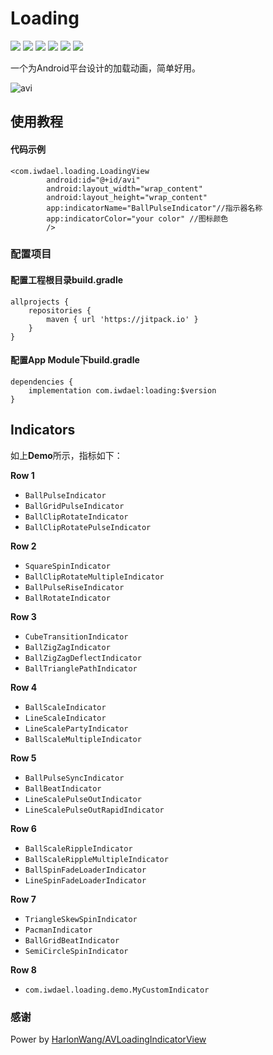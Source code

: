 # Loading
![](https://img.shields.io/badge/platform-android-orange.svg)
![](https://img.shields.io/badge/language-java-yellow.svg)
![](https://jitpack.io/v/com.iwdael/loading.svg)
![](https://img.shields.io/badge/build-passing-brightgreen.svg)
![](https://img.shields.io/badge/license-apache--2.0-green.svg)
![](https://img.shields.io/badge/api-19+-green.svg)

一个为Android平台设计的加载动画，简单好用。

![avi](screenshots/avi.gif)

## 使用教程

#### 代码示例
```
<com.iwdael.loading.LoadingView
        android:id="@+id/avi"
        android:layout_width="wrap_content"
        android:layout_height="wrap_content"
        app:indicatorName="BallPulseIndicator"//指示器名称
        app:indicatorColor="your color" //图标颜色
        />
```

### 配置项目

#### 配置工程根目录build.gradle
```
allprojects {
    repositories {
        maven { url 'https://jitpack.io' }
    }
}
```
#### 配置App Module下build.gradle
```
dependencies {
    implementation com.iwdael:loading:$version
}
```

## Indicators

如上**Demo**所示，指标如下：

**Row 1**
 * `BallPulseIndicator`
 * `BallGridPulseIndicator`
 * `BallClipRotateIndicator`
 * `BallClipRotatePulseIndicator`

**Row 2**
 * `SquareSpinIndicator`
 * `BallClipRotateMultipleIndicator`
 * `BallPulseRiseIndicator`
 * `BallRotateIndicator`

**Row 3**
 * `CubeTransitionIndicator`
 * `BallZigZagIndicator`
 * `BallZigZagDeflectIndicator`
 * `BallTrianglePathIndicator`

**Row 4**
 * `BallScaleIndicator`
 * `LineScaleIndicator`
 * `LineScalePartyIndicator`
 * `BallScaleMultipleIndicator`

**Row 5**
 * `BallPulseSyncIndicator`
 * `BallBeatIndicator`
 * `LineScalePulseOutIndicator`
 * `LineScalePulseOutRapidIndicator`

**Row 6**
 * `BallScaleRippleIndicator`
 * `BallScaleRippleMultipleIndicator`
 * `BallSpinFadeLoaderIndicator`
 * `LineSpinFadeLoaderIndicator`

**Row 7**
 * `TriangleSkewSpinIndicator`
 * `PacmanIndicator`
 * `BallGridBeatIndicator`
 * `SemiCircleSpinIndicator`
 
**Row 8**
 * `com.iwdael.loading.demo.MyCustomIndicator`


### 感谢
Power by [HarlonWang/AVLoadingIndicatorView](https://github.com/HarlonWang/AVLoadingIndicatorView)
